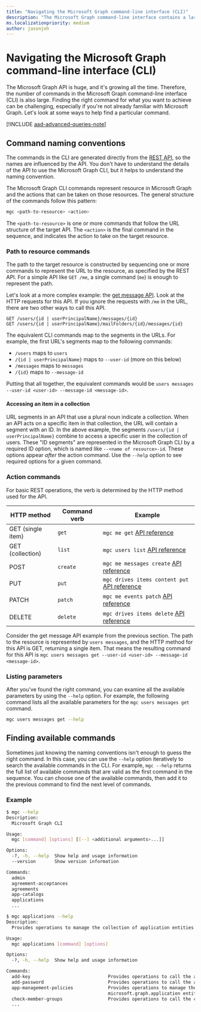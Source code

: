 ```yaml
---
title: "Navigating the Microsoft Graph command-line interface (CLI)"
description: "The Microsoft Graph command-line interface contains a large number of commands. Learn how to find the right command for what you want to achieve."
ms.localizationpriority: medium
author: jasonjoh
---
```


# Navigating the Microsoft Graph command-line interface (CLI)

The Microsoft Graph API is huge, and it's growing all the time. Therefore, the number of commands in the Microsoft Graph command-line interface (CLI) is also large. Finding the right command for what you want to achieve can be challenging, especially if you're not already familiar with Microsoft Graph. Let's look at some ways to help find a particular command.

[!INCLUDE [aad-advanced-queries-note](../../includes/aad-advanced-queries-note.md)]

## Command naming conventions

The commands in the CLI are generated directly from the [REST API](/graph/api/overview?view=graph-rest-1.0&preserve-view=true), so the names are influenced by the API. You don't have to understand the details of the API to use the Microsoft Graph CLI, but it helps to understand the naming convention.

The Microsoft Graph CLI commands represent resource in Microsoft Graph and the actions that can be taken on those resources. The general structure of the commands follow this pattern:

```bash
mgc <path-to-resource> <action>
```

The `<path-to-resource>` is one or more commands that follow the URL structure of the target API. The `<action>` is the final command in the sequence, and indicates the action to take on the target resource.

### Path to resource commands

The path to the target resource is constructed by sequencing one or more commands to represent the URL to the resource, as specified by the REST API. For a simple API like `GET /me`, a single command (`me`) is enough to represent the path.

Let's look at a more complex example: the [get message API](/graph/api/message-get?view=graph-rest-1.0&preserve-view=true). Look at the HTTP requests for this API. If you ignore the requests with `/me` in the URL, there are two other ways to call this API.

```http
GET /users/{id | userPrincipalName}/messages/{id}
GET /users/{id | userPrincipalName}/mailFolders/{id}/messages/{id}
```

The equivalent CLI commands map to the segments in the URLs. For example, the first URL's segments map to the following commands:

- `/users` maps to `users`
- `/{id | userPrincipalName}` maps to `--user-id` (more on this below)
- `/messages` maps to `messages`
- `/{id}` maps to `--message-id`

Putting that all together, the equivalent commands would be `users messages --user-id <user-id> --message-id <message-id>`.

#### Accessing an item in a collection

URL segments in an API that use a plural noun indicate a collection. When an API acts on a specific item in that collection, the URL will contain a segment with an ID. In the above example, the segments `/users/{id | userPrincipalName}` combine to access a specific user in the collection of users. These "ID segments" are represented in the Microsoft Graph CLI by a required ID option, which is named like `--<name of resource>-id`. These options appear *after* the action command. Use the `--help` option to see required options for a given command.

### Action commands

For basic REST operations, the verb is determined by the HTTP method used for the API.

| HTTP method       | Command verb | Example |
|-------------------|--------------|---|
| GET (single item) | `get`        | `mgc me get` [API reference](/graph/api/user-get?view=graph-rest-1.0&preserve-view=true) |
| GET (collection)  | `list`       | `mgc users list` [API reference](/graph/api/user-list?view=graph-rest-1.0&preserve-view=true) |
| POST              | `create`     | `mgc me messages create` [API reference](/graph/api/user-post-messages?view=graph-rest-1.0&preserve-view=true) |
| PUT               | `put`        | `mgc drives items content put` [API reference](/graph/api/driveitem-put-content?view=graph-rest-1.0&preserve-view=true) |
| PATCH             | `patch`      | `mgc me events patch` [API reference](/graph/api/event-update?view=graph-rest-1.0&preserve-view=true) |
| DELETE            | `delete`     | `mgc drives items delete` [API reference](/graph/api/driveitem-delete?view=graph-rest-1.0&preserve-view=true) |

Consider the get message API example from the previous section. The path to the resource is represented by `users messages`, and the HTTP method for this API is GET, returning a single item. That means the resulting command for this API is `mgc users messages get --user-id <user-id> --message-id <message-id>`.

### Listing parameters

After you've found the right command, you can examine all the available parameters by using the `--help` option. For example, the following command lists all the available parameters for the `mgc users messages get` command.

```bash
mgc users messages get --help
```

## Finding available commands

Sometimes just knowing the naming conventions isn't enough to guess the right command. In this case, you can use the `--help` option iteratively to search the available commands in the CLI. For example, `mgc --help` returns the full list of available commands that are valid as the first command in the sequence. You can choose one of the available commands, then add it to the previous command to find the next level of commands.

### Example

```bash
$ mgc --help
Description:
  Microsoft Graph CLI

Usage:
  mgc [command] [options] [[--] <additional arguments>...]]

Options:
  -?, -h, --help  Show help and usage information
  --version       Show version information

Commands:
  admin
  agreement-acceptances
  agreements
  app-catalogs
  applications
  ...

$ mgc applications --help
Description:
  Provides operations to manage the collection of application entities.

Usage:
  mgc applications [command] [options]

Options:
  -?, -h, --help  Show help and usage information

Commands:
  add-key                             Provides operations to call the addKey method.
  add-password                        Provides operations to call the addPassword method.
  app-management-policies             Provides operations to manage the appManagementPolicies property of the
                                      microsoft.graph.application entity.
  check-member-groups                 Provides operations to call the checkMemberGroups method.
  ...
```

